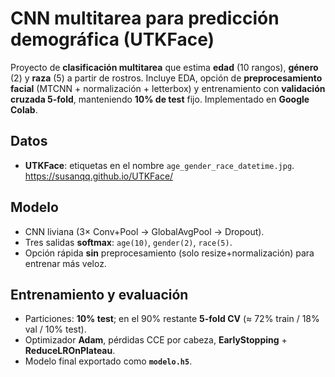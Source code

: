 # CNN multitarea para predicción demográfica (UTKFace)

Proyecto de **clasificación multitarea** que estima **edad** (10 rangos), **género** (2) y **raza** (5) a partir de rostros. Incluye EDA, opción de **preprocesamiento facial** (MTCNN + normalización + letterbox) y entrenamiento con **validación cruzada 5-fold**, manteniendo **10% de test** fijo. Implementado en **Google Colab**.

## Datos
- **UTKFace**: etiquetas en el nombre `age_gender_race_datetime.jpg`.  
  https://susanqq.github.io/UTKFace/

## Modelo
- CNN liviana (3× Conv+Pool → GlobalAvgPool → Dropout).
- Tres salidas **softmax**: `age(10)`, `gender(2)`, `race(5)`.
- Opción rápida **sin** preprocesamiento (solo resize+normalización) para entrenar más veloz.

## Entrenamiento y evaluación
- Particiones: **10% test**; en el 90% restante **5-fold CV** (≈ 72% train / 18% val / 10% test).
- Optimizador **Adam**, pérdidas CCE por cabeza, **EarlyStopping** + **ReduceLROnPlateau**.
- Modelo final exportado como **`modelo.h5`**.
